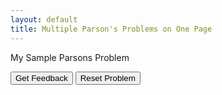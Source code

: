 ```yaml
---
layout: default
title: Multiple Parson's Problems on One Page
---
```

My Sample Parsons Problem

<div id="sortableTrash" class="sortable-code"></div> 
<div id="sortable" class="sortable-code"></div> 
<div style="clear:both;"></div> 
<p> 
    <input id="feedbackLink" value="Get Feedback" type="button" /> 
    <input id="newInstanceLink" value="Reset Problem" type="button" /> 
</p> 
<script type="text/javascript"> 
(function(){
  var initial = "def square (a):\n" +
    "return a * a\n" +
    "def main()\n" +
    "side = 10\n" +
    "squared = square (side)\n" +
    "print (\"Squared area is \", squared)\n" +
    "main()\n" +
    "square(side) #distractor\n" +
    "return side * side #distractor\n";
  var parsonsPuzzle = new ParsonsWidget({
    "sortableId": "sortable",
    "max_wrong_lines": 1,
    "grader": ParsonsWidget._graders.LineBasedGrader,
    "exec_limit": 2500,
    "can_indent": true,
    "x_indent": 50,
    "lang": "en"
  });
  parsonsPuzzle.init(initial);
  parsonsPuzzle.shuffleLines();
  $("#newInstanceLink").click(function(event){ 
      event.preventDefault(); 
      parsonsPuzzle.shuffleLines(); 
  }); 
  $("#feedbackLink").click(function(event){ 
      event.preventDefault(); 
      parsonsPuzzle.getFeedback(); 
  }); 
})(); 
</script>
